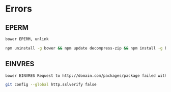 # Errors

## EPERM

```bash
bower EPERM, unlink
```

```bash
npm uninstall -g bower && npm update decompress-zip && npm install -g bower
```

## EINVRES

```bash
bower EINVRES Request to http://domain.com/packages/package failed with 403
```

```bash
git config --global http.sslverify false
```
